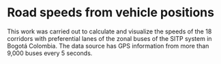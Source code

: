 # Road speeds from vehicle positions
This work was carried out to calculate and visualize the speeds of the 18 corridors with preferential lanes of the zonal buses of the SITP system in Bogotá Colombia. The data source has GPS information from more than 9,000 buses every 5 seconds.
